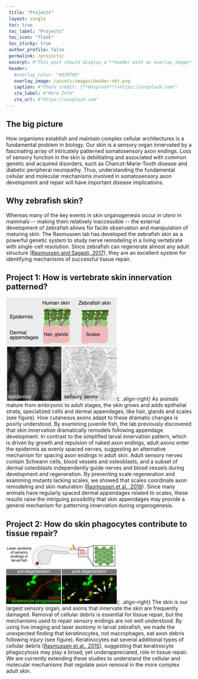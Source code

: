 ```yaml
---
 title: "Projects"
 layout: single
 toc: true
 toc_label: "Projects"
 toc_icon: "flask"
 toc_sticky: true
 author_profile: false
 permalink: /projects/
 excerpt: #"This post should display a **header with an overlay image**, if the  theme supports    it."
 header:
   #overlay_color: "#33FF66"
   overlay_image: /assets/images/header-nbt.png
   caption: #"Photo credit: [**Unsplash**](https://unsplash.com)"
   cta_label: #"More Info"
   cta_url: #"https://unsplash.com"
---
```

## The big picture
How organisms establish and maintain complex cellular architectures is a fundamental 
problem in biology. Our skin is a sensory organ innervated by a fascinating array of 
intricately patterned somatosensory axon endings. Loss of sensory function in the skin is debilitating and associated with common genetic and acquired disorders, such as Charcot-Marie-Tooth disease and diabetic peripheral neuropathy. Thus, understanding the fundamental cellular and molecular mechanisms involved in somatosensory axon development and repair will have important disease implications.

## Why zebrafish skin?
Whereas many of the key events in skin organogenesis occur *in utero* in mammals -- making them relatively inaccessible -- the external development of zebrafish allows for facile observation and manipulation of maturing skin. The Rasmussen lab has developed the zebrafish skin as a powerful genetic system to study nerve remodeling in a 
living vertebrate with single-cell resolution. Since zebrafish can regenerate almost any adult structure ([Rasmussen and Sagasti, 2017](http://www.ncbi.nlm.nih.gov/pubmed/26940084)), they are an excellent system for identifying mechanisms of successful 
tissue repair. 

## Project 1: How is vertebrate skin innervation patterned?
![image-right](/assets/images/Fig3-scales-rni-300.png){: .align-right} As animals mature from embryonic to adult stages, the skin grows and adds epithelial 
strata, specialized cells and dermal appendages, like hair, glands and scales (see 
figure). How cutaneous axons adapt to these dramatic changes is poorly understood. By 
examining juvenile fish, the lab previously discovered that skin innervation dramatically remodels following appendage development. In contrast to the simplified larval innervation 
pattern, which is driven by growth and repulsion of naked axon endings, adult axons enter 
the epidermis as evenly spaced nerves, suggesting an alternative mechanism for spacing 
axon endings in adult skin. Adult sensory nerves contain Schwann cells, blood vessels and 
osteoblasts, and a subset of dermal osteoblasts independently guide nerves 
and blood vessels during development and regeneration. By preventing scale regeneration 
and examining mutants lacking scales, we showed that scales coordinate axon remodeling and 
skin maturation ([Rasmussen et al., 2018](https://www.cell.com/developmental-cell/fulltext/S1534-5807(18)30504-5)). Since many animals have regularly spaced dermal appendages related to scales, these results raise the intriguing possibility that skin appendages may provide a general mechanism for patterning 
innervation during organogenesis.

## Project 2: How do skin phagocytes contribute to tissue repair?
![image-right](/assets/images/Fig1-phago-v3-300.png){: .align-right} The skin is our largest sensory organ, and axons that innervate the skin are frequently 
damaged. Removal of cellular debris is essential for tissue repair, but the mechanisms 
used to repair sensory endings are not well understood. By using live imaging and laser 
axotomy in larval zebrafish, we made the unexpected finding that keratinocytes, not 
macrophages, eat axon debris following injury (see figure). Keratinocytes eat several 
additional types of cellular debris ([Rasmussen et al., 2015](http://www.ncbi.nlm.nih.gov/pubmed/25589751)), 
suggesting that keratinocyte phagocytosis may play a broad, yet underappreciated, role in 
tissue repair. We are currently extending these studies to understand the cellular and molecular mechanisms that regulate axon removal in the more complex adult skin.

